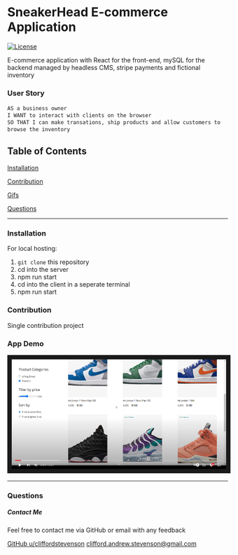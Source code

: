 # SneakerHead E-commerce Application
[![License](https://img.shields.io/badge/license-Other-orange)](https://opensource.org/licenses)

E-commerce application with React for the front-end, mySQL for the backend managed by headless CMS, stripe payments and fictional inventory

### User Story
```
AS a business owner
I WANT to interact with clients on the browser 
SO THAT I can make transations, ship products and allow customers to browse the inventory
```

## Table of Contents

[Installation](#installation)

[Contribution](#contribution)

[Gifs](#gifs)

[Questions](#questions)

----

<a name="installation"></a>
### Installation

For local hosting:

1. `git clone` this repository
2. cd into the server
3. npm run start
4. cd into the client in a seperate terminal
5. npm run start

<a name="contribution"></a>
### Contribution

Single contribution project 

<a name="appDemo"></a>
### App Demo

<a href="https://www.youtube.com/watch?v=R5s3weDsFPE" target="_blank">
  <img src="SneakerHead.png" alt="watch video" width=490 height=250 border=10 />
</a>

----

<a name="questions"></a>
### Questions
##### Contact Me

Feel free to contact me via GitHub or email with any feedback 

[GitHub u/cliffordstevenson](https://github.com/cliffordstevenson)
clifford.andrew.stevenson@gmail.com
